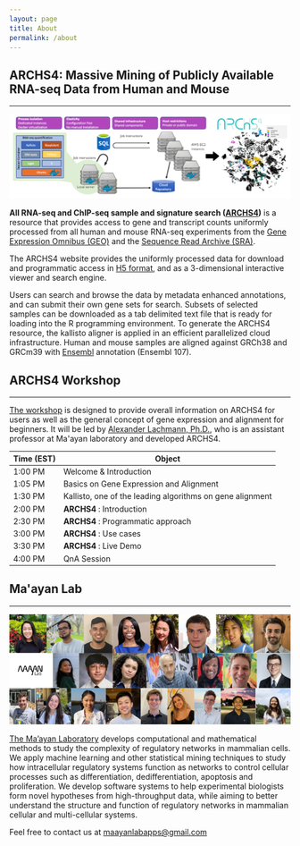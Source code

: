 ```yaml
---
layout: page
title: About
permalink: /about
---
```


## ARCHS4: Massive Mining of Publicly Available RNA-seq Data from Human and Mouse
-------------

![ARCHS4 structure](https://github.com/MaayanLab/Workshop.io/blob/f7ad6c694f0e27ab10a12d61c2057ca9654798bc/assets/images/ARCHS4pipeline.png)

**All RNA-seq and ChIP-seq sample and signature search ([ARCHS4]((https://maayanlab.cloud/archs4/)))** is a resource that provides access to gene and transcript counts uniformly processed from all human and mouse RNA-seq experiments from the [Gene Expression Omnibus (GEO)](https://www.ncbi.nlm.nih.gov/geo/) and the [Sequence Read Archive (SRA)](https://www.ncbi.nlm.nih.gov/sra). 

The ARCHS4 website provides the uniformly processed data for download and programmatic access in [H5 format](https://maayanlab.cloud/archs4/help.html#abouth5), and as a 3-dimensional interactive viewer and search engine. 

Users can search and browse the data by metadata enhanced annotations, and can submit their own gene sets for search. Subsets of selected samples can be downloaded as a tab delimited text file that is ready for loading into the R programming environment. To generate the ARCHS4 resource, the kallisto aligner is applied in an efficient parallelized cloud infrastructure. Human and mouse samples are aligned against GRCh38 and GRCm39 with [Ensembl](https://uswest.ensembl.org/index.html) annotation (Ensembl 107).



## ARCHS4 Workshop
-------------
[The workshop](https://maayanlab.github.io/Workshop.io/ARCHS4) is designed to provide overall information on ARCHS4 for users as well as the general concept of gene expression and alignment for beginners. It will be led by [Alexander Lachmann, Ph.D.](https://profiles.mountsinai.org/alexander-lachmann), who is an assistant professor at Ma'ayan laboratory and developed ARCHS4.  

Time (EST) | Object  
----- | ------------------
1:00 PM  | Welcome & Introduction
1:05 PM  | Basics on Gene Expression and Alignment
1:30 PM  | Kallisto, one of the leading algorithms on gene alignment
2:00 PM  | **ARCHS4** : Introduction
2:30 PM  | **ARCHS4** : Programmatic approach
3:00 PM  | **ARCHS4** : Use cases
3:30 PM  | **ARCHS4** : Live Demo
4:00 PM  | QnA Session


## Ma'ayan Lab
-------------
![img](https://github.com/MaayanLab/Workshop.io/blob/f7ad6c694f0e27ab10a12d61c2057ca9654798bc/assets/images/maayanlab_nov2022.png)

[The Ma’ayan Laboratory](https://labs.icahn.mssm.edu/maayanlab/) develops computational and mathematical methods to study the complexity of regulatory networks in mammalian cells. We apply machine learning and other statistical mining techniques to study how intracellular regulatory systems function as networks to control cellular processes such as differentiation, dedifferentiation, apoptosis and proliferation. We develop software systems to help experimental biologists form novel hypotheses from high-throughput data, while aiming to better understand the structure and function of regulatory networks in mammalian cellular and multi-cellular systems.



Feel free to contact us at [maayanlabapps@gmail.com](maayanlabapps@gmail.com)

